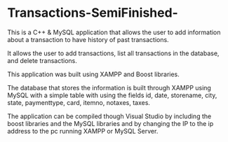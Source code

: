 # Transactions-SemiFinished-

This is a C++ & MySQL application that allows the user to add information about a transaction to have history of past transactions.

It allows the user to add transactions, list all transactions in the database, and delete transactions.

This application was built using XAMPP and Boost libraries.

The database that stores the information is built through XAMPP using MySQL with a simple table with using the fields id, date, storename, 
city, state, paymenttype, card, itemno, notaxes, taxes.

The application can be compiled though Visual Studio by including the boost libraries and the MySQL libraries and by changing the IP
to the ip address to the pc running XAMPP or MySQL Server.
